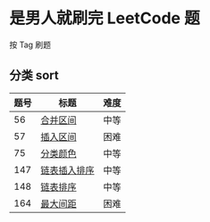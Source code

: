 # 是男人就刷完 LeetCode 题

按 Tag 刷题

## 分类 sort

| 题号 | 标题     | 难度 |
| ---- | -------- | ---- |
| 56   | [合并区间](https://github.com/StarShi/Big-Monster/blob/master/source/leet-code/doc/%E5%90%88%E5%B9%B6%E5%8C%BA%E9%97%B4.md) | 中等 |
| 57   | [插入区间](https://github.com/StarShi/Big-Monster/blob/master/source/leet-code/doc/%E6%8F%92%E5%85%A5%E5%8C%BA%E9%97%B4.md) | 困难 |
| 75   | [分类颜色](https://github.com/StarShi/Big-Monster/blob/master/source/leet-code/doc/%E5%88%86%E7%B1%BB%E9%A2%9C%E8%89%B2.md) | 中等 |
| 147  | [链表插入排序](https://github.com/StarShi/Big-Monster/blob/master/source/leet-code/doc/%e9%93%be%e8%a1%a8%e6%8f%92%e5%85%a5%e6%8e%92%e5%ba%8f.md) | 中等 |
| 148  | [链表排序](https://github.com/StarShi/Big-Monster/blob/master/source/leet-code/doc/%E9%93%BE%E8%A1%A8%E6%8E%92%E5%BA%8F.md) | 中等 |
| 164  | [最大间距](https://github.com/StarShi/Big-Monster/blob/master/source/leet-code/doc/%e6%9c%80%e5%a4%a7%e9%97%b4%e8%b7%9d.md) | 困难 |